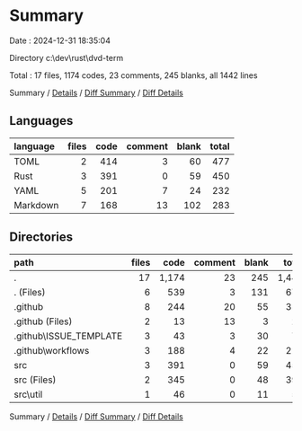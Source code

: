 # Summary

Date : 2024-12-31 18:35:04

Directory c:\\dev\\rust\\dvd-term

Total : 17 files,  1174 codes, 23 comments, 245 blanks, all 1442 lines

Summary / [Details](details.md) / [Diff Summary](diff.md) / [Diff Details](diff-details.md)

## Languages
| language | files | code | comment | blank | total |
| :--- | ---: | ---: | ---: | ---: | ---: |
| TOML | 2 | 414 | 3 | 60 | 477 |
| Rust | 3 | 391 | 0 | 59 | 450 |
| YAML | 5 | 201 | 7 | 24 | 232 |
| Markdown | 7 | 168 | 13 | 102 | 283 |

## Directories
| path | files | code | comment | blank | total |
| :--- | ---: | ---: | ---: | ---: | ---: |
| . | 17 | 1,174 | 23 | 245 | 1,442 |
| . (Files) | 6 | 539 | 3 | 131 | 673 |
| .github | 8 | 244 | 20 | 55 | 319 |
| .github (Files) | 2 | 13 | 13 | 3 | 29 |
| .github\\ISSUE_TEMPLATE | 3 | 43 | 3 | 30 | 76 |
| .github\\workflows | 3 | 188 | 4 | 22 | 214 |
| src | 3 | 391 | 0 | 59 | 450 |
| src (Files) | 2 | 345 | 0 | 48 | 393 |
| src\\util | 1 | 46 | 0 | 11 | 57 |

Summary / [Details](details.md) / [Diff Summary](diff.md) / [Diff Details](diff-details.md)
